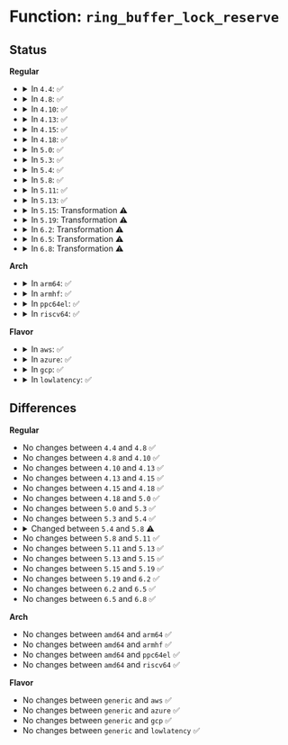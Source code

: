 # Function: <code>ring_buffer_lock_reserve</code>

## Status
<b>Regular</b>
<ul>
<li>
<details>
<summary>In <code>4.4</code>: ✅</summary>

```c
struct ring_buffer_event *ring_buffer_lock_reserve(struct ring_buffer *buffer, long unsigned int length);
```

**Collision:** Unique Global

**Inline:** No

**Transformation:** False

**Instances:**

```
In kernel/trace/ring_buffer.c (ffffffff81147cc0)
Location: kernel/trace/ring_buffer.c:2832
Inline: False
Direct callers:
  - kernel/trace/trace.c:trace_buffer_lock_reserve
```
**Symbols:**

```
ffffffff81147cc0-ffffffff81147d68: ring_buffer_lock_reserve (STB_GLOBAL)
```
</details>
</li>
<li>
<details>
<summary>In <code>4.8</code>: ✅</summary>

```c
struct ring_buffer_event *ring_buffer_lock_reserve(struct ring_buffer *buffer, long unsigned int length);
```

**Collision:** Unique Global

**Inline:** No

**Transformation:** False

**Instances:**

```
In kernel/trace/ring_buffer.c (ffffffff81151f80)
Location: kernel/trace/ring_buffer.c:2827
Inline: False
Direct callers:
  - kernel/trace/trace.c:trace_buffer_lock_reserve
```
**Symbols:**

```
ffffffff81151f80-ffffffff81152024: ring_buffer_lock_reserve (STB_GLOBAL)
```
</details>
</li>
<li>
<details>
<summary>In <code>4.10</code>: ✅</summary>

```c
struct ring_buffer_event *ring_buffer_lock_reserve(struct ring_buffer *buffer, long unsigned int length);
```

**Collision:** Unique Global

**Inline:** No

**Transformation:** False

**Instances:**

```
In kernel/trace/ring_buffer.c (ffffffff8115a550)
Location: kernel/trace/ring_buffer.c:2796
Inline: False
Direct callers:
  - kernel/trace/trace.c:tracing_mark_raw_write
  - kernel/trace/trace.c:tracing_mark_write
  - kernel/trace/trace.c:trace_vbprintk
  - kernel/trace/trace.c:__ftrace_trace_stack
  - kernel/trace/trace.c:__ftrace_trace_stack
  - kernel/trace/trace.c:trace_function
  - kernel/trace/trace.c:trace_event_buffer_lock_reserve
  - kernel/trace/trace.c:trace_event_buffer_lock_reserve
  - kernel/trace/trace.c:trace_buffer_lock_reserve
```
**Symbols:**

```
ffffffff8115a550-ffffffff8115a8f1: ring_buffer_lock_reserve (STB_GLOBAL)
```
</details>
</li>
<li>
<details>
<summary>In <code>4.13</code>: ✅</summary>

```c
struct ring_buffer_event *ring_buffer_lock_reserve(struct ring_buffer *buffer, long unsigned int length);
```

**Collision:** Unique Global

**Inline:** No

**Transformation:** False

**Instances:**

```
In kernel/trace/ring_buffer.c (ffffffff8115d5c0)
Location: kernel/trace/ring_buffer.c:2798
Inline: False
Direct callers:
  - kernel/trace/trace.c:tracing_mark_raw_write
  - kernel/trace/trace.c:tracing_mark_write
  - kernel/trace/trace.c:trace_vbprintk
  - kernel/trace/trace.c:__ftrace_trace_stack
  - kernel/trace/trace.c:__ftrace_trace_stack
  - kernel/trace/trace.c:trace_function
  - kernel/trace/trace.c:trace_event_buffer_lock_reserve
  - kernel/trace/trace.c:trace_event_buffer_lock_reserve
  - kernel/trace/trace.c:trace_buffer_lock_reserve
```
**Symbols:**

```
ffffffff8115d5c0-ffffffff8115d938: ring_buffer_lock_reserve (STB_GLOBAL)
```
</details>
</li>
<li>
<details>
<summary>In <code>4.15</code>: ✅</summary>

```c
struct ring_buffer_event *ring_buffer_lock_reserve(struct ring_buffer *buffer, long unsigned int length);
```

**Collision:** Unique Global

**Inline:** No

**Transformation:** False

**Instances:**

```
In kernel/trace/ring_buffer.c (ffffffff8116a7f0)
Location: kernel/trace/ring_buffer.c:2790
Inline: False
Direct callers:
  - kernel/trace/trace.c:tracing_mark_raw_write
  - kernel/trace/trace.c:tracing_mark_write
  - kernel/trace/trace.c:trace_vbprintk
  - kernel/trace/trace.c:__ftrace_trace_stack
  - kernel/trace/trace.c:__ftrace_trace_stack
  - kernel/trace/trace.c:trace_function
  - kernel/trace/trace.c:trace_event_buffer_lock_reserve
  - kernel/trace/trace.c:trace_event_buffer_lock_reserve
  - kernel/trace/trace.c:trace_buffer_lock_reserve
```
**Symbols:**

```
ffffffff8116a7f0-ffffffff8116ab6e: ring_buffer_lock_reserve (STB_GLOBAL)
```
</details>
</li>
<li>
<details>
<summary>In <code>4.18</code>: ✅</summary>

```c
struct ring_buffer_event *ring_buffer_lock_reserve(struct ring_buffer *buffer, long unsigned int length);
```

**Collision:** Unique Global

**Inline:** No

**Transformation:** False

**Instances:**

```
In kernel/trace/ring_buffer.c (ffffffff811794f0)
Location: kernel/trace/ring_buffer.c:2923
Inline: False
Direct callers:
  - kernel/trace/trace.c:tracing_mark_raw_write
  - kernel/trace/trace.c:tracing_mark_write
  - kernel/trace/trace.c:trace_vbprintk
  - kernel/trace/trace.c:__ftrace_trace_stack
  - kernel/trace/trace.c:__ftrace_trace_stack
  - kernel/trace/trace.c:trace_function
  - kernel/trace/trace.c:trace_event_buffer_lock_reserve
  - kernel/trace/trace.c:trace_event_buffer_lock_reserve
  - kernel/trace/trace.c:trace_buffer_lock_reserve
```
**Symbols:**

```
ffffffff811794f0-ffffffff811798b2: ring_buffer_lock_reserve (STB_GLOBAL)
```
</details>
</li>
<li>
<details>
<summary>In <code>5.0</code>: ✅</summary>

```c
struct ring_buffer_event *ring_buffer_lock_reserve(struct ring_buffer *buffer, long unsigned int length);
```

**Collision:** Unique Global

**Inline:** No

**Transformation:** False

**Instances:**

```
In kernel/trace/ring_buffer.c (ffffffff81186bc0)
Location: kernel/trace/ring_buffer.c:2986
Inline: False
Direct callers:
  - kernel/trace/trace.c:tracing_mark_raw_write
  - kernel/trace/trace.c:tracing_mark_write
  - kernel/trace/trace.c:trace_vbprintk
  - kernel/trace/trace.c:__ftrace_trace_stack
  - kernel/trace/trace.c:__ftrace_trace_stack
  - kernel/trace/trace.c:trace_function
  - kernel/trace/trace.c:trace_event_buffer_lock_reserve
  - kernel/trace/trace.c:trace_event_buffer_lock_reserve
  - kernel/trace/trace.c:trace_buffer_lock_reserve
```
**Symbols:**

```
ffffffff81186bc0-ffffffff81186f7f: ring_buffer_lock_reserve (STB_GLOBAL)
```
</details>
</li>
<li>
<details>
<summary>In <code>5.3</code>: ✅</summary>

```c
struct ring_buffer_event *ring_buffer_lock_reserve(struct ring_buffer *buffer, long unsigned int length);
```

**Collision:** Unique Global

**Inline:** No

**Transformation:** False

**Instances:**

```
In kernel/trace/ring_buffer.c (ffffffff81193dc0)
Location: kernel/trace/ring_buffer.c:2963
Inline: False
Direct callers:
  - kernel/trace/trace.c:tracing_mark_raw_write
  - kernel/trace/trace.c:tracing_mark_write
  - kernel/trace/trace.c:trace_vbprintk
  - kernel/trace/trace.c:__ftrace_trace_stack
  - kernel/trace/trace.c:trace_function
  - kernel/trace/trace.c:trace_buffer_unlock_commit_regs
  - kernel/trace/trace.c:trace_event_buffer_lock_reserve
  - kernel/trace/trace.c:trace_event_buffer_lock_reserve
  - kernel/trace/trace.c:trace_buffer_lock_reserve
```
**Symbols:**

```
ffffffff81193dc0-ffffffff81194197: ring_buffer_lock_reserve (STB_GLOBAL)
```
</details>
</li>
<li>
<details>
<summary>In <code>5.4</code>: ✅</summary>

```c
struct ring_buffer_event *ring_buffer_lock_reserve(struct ring_buffer *buffer, long unsigned int length);
```

**Collision:** Unique Global

**Inline:** No

**Transformation:** False

**Instances:**

```
In kernel/trace/ring_buffer.c (ffffffff8119f8e0)
Location: kernel/trace/ring_buffer.c:2964
Inline: False
Direct callers:
  - kernel/trace/trace.c:tracing_mark_raw_write
  - kernel/trace/trace.c:tracing_mark_write
  - kernel/trace/trace.c:trace_vbprintk
  - kernel/trace/trace.c:__ftrace_trace_stack
  - kernel/trace/trace.c:trace_function
  - kernel/trace/trace.c:trace_buffer_unlock_commit_regs
  - kernel/trace/trace.c:trace_event_buffer_lock_reserve
  - kernel/trace/trace.c:trace_event_buffer_lock_reserve
  - kernel/trace/trace.c:trace_buffer_lock_reserve
```
**Symbols:**

```
ffffffff8119f8e0-ffffffff8119fc7b: ring_buffer_lock_reserve (STB_GLOBAL)
```
</details>
</li>
<li>
<details>
<summary>In <code>5.8</code>: ✅</summary>

```c
struct ring_buffer_event *ring_buffer_lock_reserve(struct trace_buffer *buffer, long unsigned int length);
```

**Collision:** Unique Global

**Inline:** No

**Transformation:** False

**Instances:**

```
In kernel/trace/ring_buffer.c (ffffffff811b8210)
Location: kernel/trace/ring_buffer.c:3033
Inline: False
Direct callers:
  - kernel/trace/trace.c:tracing_mark_raw_write
  - kernel/trace/trace.c:tracing_mark_write
  - kernel/trace/trace.c:trace_vbprintk
  - kernel/trace/trace.c:ftrace_trace_userstack
  - kernel/trace/trace.c:__ftrace_trace_stack
  - kernel/trace/trace.c:trace_function
  - kernel/trace/trace.c:trace_event_buffer_lock_reserve
  - kernel/trace/trace.c:trace_event_buffer_lock_reserve
  - kernel/trace/trace.c:trace_buffer_lock_reserve
```
**Symbols:**

```
ffffffff811b8210-ffffffff811b85b0: ring_buffer_lock_reserve (STB_GLOBAL)
```
</details>
</li>
<li>
<details>
<summary>In <code>5.11</code>: ✅</summary>

```c
struct ring_buffer_event *ring_buffer_lock_reserve(struct trace_buffer *buffer, long unsigned int length);
```

**Collision:** Unique Global

**Inline:** No

**Transformation:** False

**Instances:**

```
In kernel/trace/ring_buffer.c (ffffffff811b5dd0)
Location: kernel/trace/ring_buffer.c:3584
Inline: False
Direct callers:
  - kernel/trace/trace.c:tracing_mark_raw_write
  - kernel/trace/trace.c:tracing_mark_write
  - kernel/trace/trace.c:trace_vbprintk
  - kernel/trace/trace.c:__ftrace_trace_stack
  - kernel/trace/trace.c:trace_function
  - kernel/trace/trace.c:trace_event_buffer_lock_reserve
  - kernel/trace/trace.c:trace_event_buffer_lock_reserve
  - kernel/trace/trace.c:trace_buffer_lock_reserve
```
**Symbols:**

```
ffffffff811b5dd0-ffffffff811b6121: ring_buffer_lock_reserve (STB_GLOBAL)
```
</details>
</li>
<li>
<details>
<summary>In <code>5.13</code>: ✅</summary>

```c
struct ring_buffer_event *ring_buffer_lock_reserve(struct trace_buffer *buffer, long unsigned int length);
```

**Collision:** Unique Global

**Inline:** No

**Transformation:** False

**Instances:**

```
In kernel/trace/ring_buffer.c (ffffffff811b4990)
Location: kernel/trace/ring_buffer.c:3671
Inline: False
Direct callers:
  - kernel/trace/trace.c:tracing_mark_raw_write
  - kernel/trace/trace.c:tracing_mark_write
  - kernel/trace/trace.c:trace_vbprintk
  - kernel/trace/trace.c:trace_last_func_repeats
  - kernel/trace/trace.c:__ftrace_trace_stack
  - kernel/trace/trace.c:trace_function
  - kernel/trace/trace.c:trace_event_buffer_lock_reserve
  - kernel/trace/trace.c:trace_event_buffer_lock_reserve
  - kernel/trace/trace.c:trace_event_buffer_lock_reserve
  - kernel/trace/trace.c:trace_buffer_lock_reserve
```
**Symbols:**

```
ffffffff811b4990-ffffffff811b4cc7: ring_buffer_lock_reserve (STB_GLOBAL)
```
</details>
</li>
<li>
<details>
<summary>In <code>5.15</code>: Transformation ⚠️</summary>

```c
struct ring_buffer_event *ring_buffer_lock_reserve(struct trace_buffer *buffer, long unsigned int length);
```

**Collision:** Unique Global

**Inline:** No

**Transformation:** True

**Instances:**

```
In kernel/trace/ring_buffer.c (0)
Location: kernel/trace/ring_buffer.c:3671
Inline: False
Direct callers:
  - kernel/trace/trace.c:tracing_mark_raw_write
  - kernel/trace/trace.c:tracing_mark_write
  - kernel/trace/trace.c:trace_vbprintk
  - kernel/trace/trace.c:trace_last_func_repeats
  - kernel/trace/trace.c:__ftrace_trace_stack
  - kernel/trace/trace.c:trace_function
  - kernel/trace/trace.c:trace_event_buffer_lock_reserve
  - kernel/trace/trace.c:trace_event_buffer_lock_reserve
  - kernel/trace/trace.c:trace_buffer_lock_reserve
```
**Symbols:**

```
ffffffff81cb4920-ffffffff81cb49da: ring_buffer_lock_reserve.cold (STB_LOCAL)
ffffffff811deba0-ffffffff811def26: ring_buffer_lock_reserve (STB_GLOBAL)
```
</details>
</li>
<li>
<details>
<summary>In <code>5.19</code>: Transformation ⚠️</summary>

```c
struct ring_buffer_event *ring_buffer_lock_reserve(struct trace_buffer *buffer, long unsigned int length);
```

**Collision:** Unique Global

**Inline:** No

**Transformation:** True

**Instances:**

```
In kernel/trace/ring_buffer.c (0)
Location: kernel/trace/ring_buffer.c:3709
Inline: False
Direct callers:
  - kernel/trace/trace.c:tracing_mark_raw_write
  - kernel/trace/trace.c:tracing_mark_write
  - kernel/trace/trace.c:__trace_array_vprintk
  - kernel/trace/trace.c:trace_vbprintk
  - kernel/trace/trace.c:trace_last_func_repeats
  - kernel/trace/trace.c:__ftrace_trace_stack
  - kernel/trace/trace.c:trace_function
  - kernel/trace/trace.c:trace_event_buffer_lock_reserve
  - kernel/trace/trace.c:trace_event_buffer_lock_reserve
  - kernel/trace/trace.c:trace_buffer_lock_reserve
  - kernel/trace/trace.c:__trace_puts
```
**Symbols:**

```
ffffffff81e6591a-ffffffff81e659d1: ring_buffer_lock_reserve.cold (STB_LOCAL)
ffffffff81215ba0-ffffffff81215f4e: ring_buffer_lock_reserve (STB_GLOBAL)
```
</details>
</li>
<li>
<details>
<summary>In <code>6.2</code>: Transformation ⚠️</summary>

```c
struct ring_buffer_event *ring_buffer_lock_reserve(struct trace_buffer *buffer, long unsigned int length);
```

**Collision:** Unique Global

**Inline:** No

**Transformation:** True

**Instances:**

```
In kernel/trace/ring_buffer.c (0)
Location: kernel/trace/ring_buffer.c:3788
Inline: False
Direct callers:
  - kernel/trace/trace.c:tracing_mark_raw_write
  - kernel/trace/trace.c:tracing_mark_write
  - kernel/trace/trace.c:__trace_array_vprintk
  - kernel/trace/trace.c:trace_vbprintk
  - kernel/trace/trace.c:trace_last_func_repeats
  - kernel/trace/trace.c:__ftrace_trace_stack
  - kernel/trace/trace.c:trace_function
  - kernel/trace/trace.c:trace_event_buffer_lock_reserve
  - kernel/trace/trace.c:trace_event_buffer_lock_reserve
  - kernel/trace/trace.c:trace_buffer_lock_reserve
  - kernel/trace/trace.c:__trace_puts
```
**Symbols:**

```
ffffffff8205d01c-ffffffff8205d0d3: ring_buffer_lock_reserve.cold (STB_LOCAL)
ffffffff8125f240-ffffffff8125f5ee: ring_buffer_lock_reserve (STB_GLOBAL)
```
</details>
</li>
<li>
<details>
<summary>In <code>6.5</code>: Transformation ⚠️</summary>

```c
struct ring_buffer_event *ring_buffer_lock_reserve(struct trace_buffer *buffer, long unsigned int length);
```

**Collision:** Unique Global

**Inline:** No

**Transformation:** True

**Instances:**

```
In kernel/trace/ring_buffer.c (0)
Location: kernel/trace/ring_buffer.c:3791
Inline: False
Direct callers:
  - kernel/trace/trace.c:tracing_mark_raw_write
  - kernel/trace/trace.c:tracing_mark_write
  - kernel/trace/trace.c:__trace_array_vprintk
  - kernel/trace/trace.c:trace_vbprintk
  - kernel/trace/trace.c:trace_last_func_repeats
  - kernel/trace/trace.c:__ftrace_trace_stack
  - kernel/trace/trace.c:trace_function
  - kernel/trace/trace.c:trace_event_buffer_lock_reserve
  - kernel/trace/trace.c:trace_event_buffer_lock_reserve
  - kernel/trace/trace.c:trace_buffer_lock_reserve
  - kernel/trace/trace.c:__trace_array_puts
```
**Symbols:**

```
ffffffff820db9dd-ffffffff820dba94: ring_buffer_lock_reserve.cold (STB_LOCAL)
ffffffff81276450-ffffffff81276818: ring_buffer_lock_reserve (STB_GLOBAL)
```
</details>
</li>
<li>
<details>
<summary>In <code>6.8</code>: Transformation ⚠️</summary>

```c
struct ring_buffer_event *ring_buffer_lock_reserve(struct trace_buffer *buffer, long unsigned int length);
```

**Collision:** Unique Global

**Inline:** No

**Transformation:** True

**Instances:**

```
In kernel/trace/ring_buffer.c (0)
Location: kernel/trace/ring_buffer.c:3695
Inline: False
Direct callers:
  - kernel/trace/trace.c:tracing_mark_raw_write
  - kernel/trace/trace.c:tracing_mark_write
  - kernel/trace/trace.c:__trace_array_vprintk
  - kernel/trace/trace.c:trace_vbprintk
  - kernel/trace/trace.c:trace_last_func_repeats
  - kernel/trace/trace.c:__ftrace_trace_stack
  - kernel/trace/trace.c:trace_function
  - kernel/trace/trace.c:trace_event_buffer_lock_reserve
  - kernel/trace/trace.c:trace_event_buffer_lock_reserve
  - kernel/trace/trace.c:trace_buffer_lock_reserve
  - kernel/trace/trace.c:__trace_array_puts
```
**Symbols:**

```
ffffffff821b77a5-ffffffff821b785c: ring_buffer_lock_reserve.cold (STB_LOCAL)
ffffffff81290f60-ffffffff81291346: ring_buffer_lock_reserve (STB_GLOBAL)
```
</details>
</li>
</ul>
<b>Arch</b>
<ul>
<li>
<details>
<summary>In <code>arm64</code>: ✅</summary>

```c
struct ring_buffer_event *ring_buffer_lock_reserve(struct ring_buffer *buffer, long unsigned int length);
```

**Collision:** Unique Global

**Inline:** No

**Transformation:** False

**Instances:**

```
In kernel/trace/ring_buffer.c (ffff80001021be60)
Location: kernel/trace/ring_buffer.c:2964
Inline: False
Direct callers:
  - kernel/trace/trace.c:tracing_mark_raw_write
  - kernel/trace/trace.c:tracing_mark_write
  - kernel/trace/trace.c:__trace_array_vprintk
  - kernel/trace/trace.c:trace_vbprintk
  - kernel/trace/trace.c:__ftrace_trace_stack
  - kernel/trace/trace.c:trace_function
  - kernel/trace/trace.c:trace_event_buffer_lock_reserve
  - kernel/trace/trace.c:trace_event_buffer_lock_reserve
  - kernel/trace/trace.c:trace_buffer_lock_reserve
```
**Symbols:**

```
ffff80001021be60-ffff80001021c2c8: ring_buffer_lock_reserve (STB_GLOBAL)
```
</details>
</li>
<li>
<details>
<summary>In <code>armhf</code>: ✅</summary>

```c
struct ring_buffer_event *ring_buffer_lock_reserve(struct ring_buffer *buffer, long unsigned int length);
```

**Collision:** Unique Global

**Inline:** No

**Transformation:** False

**Instances:**

```
In kernel/trace/ring_buffer.c (c045a3cc)
Location: kernel/trace/ring_buffer.c:2964
Inline: False
Direct callers:
  - kernel/trace/trace.c:tracing_mark_raw_write
  - kernel/trace/trace.c:tracing_mark_write
  - kernel/trace/trace.c:__trace_array_vprintk
  - kernel/trace/trace.c:trace_vbprintk
  - kernel/trace/trace.c:__ftrace_trace_stack
  - kernel/trace/trace.c:trace_function
  - kernel/trace/trace.c:trace_event_buffer_lock_reserve
  - kernel/trace/trace.c:trace_event_buffer_lock_reserve
  - kernel/trace/trace.c:trace_buffer_lock_reserve
```
**Symbols:**

```
c045a3cc-c045a908: ring_buffer_lock_reserve (STB_GLOBAL)
```
</details>
</li>
<li>
<details>
<summary>In <code>ppc64el</code>: ✅</summary>

```c
struct ring_buffer_event *ring_buffer_lock_reserve(struct ring_buffer *buffer, long unsigned int length);
```

**Collision:** Unique Global

**Inline:** No

**Transformation:** False

**Instances:**

```
In kernel/trace/ring_buffer.c (c00000000029ce50)
Location: kernel/trace/ring_buffer.c:2964
Inline: False
Direct callers:
  - kernel/trace/trace.c:tracing_mark_raw_write
  - kernel/trace/trace.c:tracing_mark_write
  - kernel/trace/trace.c:trace_vbprintk
  - kernel/trace/trace.c:__ftrace_trace_stack
  - kernel/trace/trace.c:trace_function
  - kernel/trace/trace.c:trace_event_buffer_lock_reserve
  - kernel/trace/trace.c:trace_event_buffer_lock_reserve
  - kernel/trace/trace.c:trace_event_buffer_lock_reserve
  - kernel/trace/trace.c:trace_buffer_lock_reserve
```
**Symbols:**

```
c00000000029ce50-c00000000029d3dc: ring_buffer_lock_reserve (STB_GLOBAL)
```
</details>
</li>
<li>
<details>
<summary>In <code>riscv64</code>: ✅</summary>

```c
struct ring_buffer_event *ring_buffer_lock_reserve(struct ring_buffer *buffer, long unsigned int length);
```

**Collision:** Unique Global

**Inline:** No

**Transformation:** False

**Instances:**

```
In kernel/trace/ring_buffer.c (ffffffe0001785cc)
Location: kernel/trace/ring_buffer.c:2964
Inline: False
Direct callers:
  - kernel/trace/trace.c:tracing_mark_raw_write
  - kernel/trace/trace.c:tracing_mark_write
  - kernel/trace/trace.c:trace_vbprintk
  - kernel/trace/trace.c:__ftrace_trace_stack
  - kernel/trace/trace.c:trace_function
  - kernel/trace/trace.c:trace_event_buffer_lock_reserve
  - kernel/trace/trace.c:trace_event_buffer_lock_reserve
  - kernel/trace/trace.c:trace_buffer_lock_reserve
```
**Symbols:**

```
ffffffe0001785cc-ffffffe000178862: ring_buffer_lock_reserve (STB_GLOBAL)
```
</details>
</li>
</ul>
<b>Flavor</b>
<ul>
<li>
<details>
<summary>In <code>aws</code>: ✅</summary>

```c
struct ring_buffer_event *ring_buffer_lock_reserve(struct ring_buffer *buffer, long unsigned int length);
```

**Collision:** Unique Global

**Inline:** No

**Transformation:** False

**Instances:**

```
In kernel/trace/ring_buffer.c (ffffffff81197f00)
Location: kernel/trace/ring_buffer.c:2964
Inline: False
Direct callers:
  - kernel/trace/trace.c:tracing_mark_raw_write
  - kernel/trace/trace.c:tracing_mark_write
  - kernel/trace/trace.c:trace_vbprintk
  - kernel/trace/trace.c:__ftrace_trace_stack
  - kernel/trace/trace.c:trace_function
  - kernel/trace/trace.c:trace_buffer_unlock_commit_regs
  - kernel/trace/trace.c:trace_event_buffer_lock_reserve
  - kernel/trace/trace.c:trace_event_buffer_lock_reserve
  - kernel/trace/trace.c:trace_buffer_lock_reserve
```
**Symbols:**

```
ffffffff81197f00-ffffffff8119829b: ring_buffer_lock_reserve (STB_GLOBAL)
```
</details>
</li>
<li>
<details>
<summary>In <code>azure</code>: ✅</summary>

```c
struct ring_buffer_event *ring_buffer_lock_reserve(struct ring_buffer *buffer, long unsigned int length);
```

**Collision:** Unique Global

**Inline:** No

**Transformation:** False

**Instances:**

```
In kernel/trace/ring_buffer.c (ffffffff8118b6b0)
Location: kernel/trace/ring_buffer.c:2964
Inline: False
Direct callers:
  - kernel/trace/trace.c:tracing_mark_raw_write
  - kernel/trace/trace.c:tracing_mark_write
  - kernel/trace/trace.c:trace_vbprintk
  - kernel/trace/trace.c:__ftrace_trace_stack
  - kernel/trace/trace.c:trace_function
  - kernel/trace/trace.c:trace_buffer_unlock_commit_regs
  - kernel/trace/trace.c:trace_event_buffer_lock_reserve
  - kernel/trace/trace.c:trace_event_buffer_lock_reserve
  - kernel/trace/trace.c:trace_buffer_lock_reserve
```
**Symbols:**

```
ffffffff8118b6b0-ffffffff8118ba4b: ring_buffer_lock_reserve (STB_GLOBAL)
```
</details>
</li>
<li>
<details>
<summary>In <code>gcp</code>: ✅</summary>

```c
struct ring_buffer_event *ring_buffer_lock_reserve(struct ring_buffer *buffer, long unsigned int length);
```

**Collision:** Unique Global

**Inline:** No

**Transformation:** False

**Instances:**

```
In kernel/trace/ring_buffer.c (ffffffff81195cd0)
Location: kernel/trace/ring_buffer.c:2964
Inline: False
Direct callers:
  - kernel/trace/trace.c:tracing_mark_raw_write
  - kernel/trace/trace.c:tracing_mark_write
  - kernel/trace/trace.c:trace_vbprintk
  - kernel/trace/trace.c:__ftrace_trace_stack
  - kernel/trace/trace.c:trace_function
  - kernel/trace/trace.c:trace_buffer_unlock_commit_regs
  - kernel/trace/trace.c:trace_event_buffer_lock_reserve
  - kernel/trace/trace.c:trace_event_buffer_lock_reserve
  - kernel/trace/trace.c:trace_buffer_lock_reserve
```
**Symbols:**

```
ffffffff81195cd0-ffffffff8119606b: ring_buffer_lock_reserve (STB_GLOBAL)
```
</details>
</li>
<li>
<details>
<summary>In <code>lowlatency</code>: ✅</summary>

```c
struct ring_buffer_event *ring_buffer_lock_reserve(struct ring_buffer *buffer, long unsigned int length);
```

**Collision:** Unique Global

**Inline:** No

**Transformation:** False

**Instances:**

```
In kernel/trace/ring_buffer.c (ffffffff811a3b60)
Location: kernel/trace/ring_buffer.c:2964
Inline: False
Direct callers:
  - kernel/trace/trace.c:tracing_mark_raw_write
  - kernel/trace/trace.c:tracing_mark_write
  - kernel/trace/trace.c:trace_vbprintk
  - kernel/trace/trace.c:__ftrace_trace_stack
  - kernel/trace/trace.c:trace_function
  - kernel/trace/trace.c:trace_buffer_unlock_commit_regs
  - kernel/trace/trace.c:trace_event_buffer_lock_reserve
  - kernel/trace/trace.c:trace_event_buffer_lock_reserve
  - kernel/trace/trace.c:trace_buffer_lock_reserve
```
**Symbols:**

```
ffffffff811a3b60-ffffffff811a3f1c: ring_buffer_lock_reserve (STB_GLOBAL)
```
</details>
</li>
</ul>

## Differences
<b>Regular</b>
<ul>
<li>
No changes between <code>4.4</code> and <code>4.8</code> ✅
</li>
<li>
No changes between <code>4.8</code> and <code>4.10</code> ✅
</li>
<li>
No changes between <code>4.10</code> and <code>4.13</code> ✅
</li>
<li>
No changes between <code>4.13</code> and <code>4.15</code> ✅
</li>
<li>
No changes between <code>4.15</code> and <code>4.18</code> ✅
</li>
<li>
No changes between <code>4.18</code> and <code>5.0</code> ✅
</li>
<li>
No changes between <code>5.0</code> and <code>5.3</code> ✅
</li>
<li>
No changes between <code>5.3</code> and <code>5.4</code> ✅
</li>
<li>
<details>
<summary>Changed between <code>5.4</code> and <code>5.8</code> ⚠️</summary>
<ul>
<li>
<b>Param type changed. </b>
<code>struct ring_buffer *buffer</code> ➡️ <code>struct trace_buffer *buffer</code>
</li>
</ul>
</details>
</li>
<li>
No changes between <code>5.8</code> and <code>5.11</code> ✅
</li>
<li>
No changes between <code>5.11</code> and <code>5.13</code> ✅
</li>
<li>
No changes between <code>5.13</code> and <code>5.15</code> ✅
</li>
<li>
No changes between <code>5.15</code> and <code>5.19</code> ✅
</li>
<li>
No changes between <code>5.19</code> and <code>6.2</code> ✅
</li>
<li>
No changes between <code>6.2</code> and <code>6.5</code> ✅
</li>
<li>
No changes between <code>6.5</code> and <code>6.8</code> ✅
</li>
</ul>
<b>Arch</b>
<ul>
<li>
No changes between <code>amd64</code> and <code>arm64</code> ✅
</li>
<li>
No changes between <code>amd64</code> and <code>armhf</code> ✅
</li>
<li>
No changes between <code>amd64</code> and <code>ppc64el</code> ✅
</li>
<li>
No changes between <code>amd64</code> and <code>riscv64</code> ✅
</li>
</ul>
<b>Flavor</b>
<ul>
<li>
No changes between <code>generic</code> and <code>aws</code> ✅
</li>
<li>
No changes between <code>generic</code> and <code>azure</code> ✅
</li>
<li>
No changes between <code>generic</code> and <code>gcp</code> ✅
</li>
<li>
No changes between <code>generic</code> and <code>lowlatency</code> ✅
</li>
</ul>
